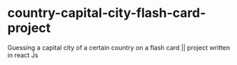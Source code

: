 # country-capital-city-flash-card-project
Guessing a capital city of a certain country on a flash card || project written in react Js
